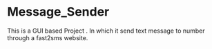 # Message_Sender
This is a GUI based Project . In which it send text message to number through a fast2sms website.  
